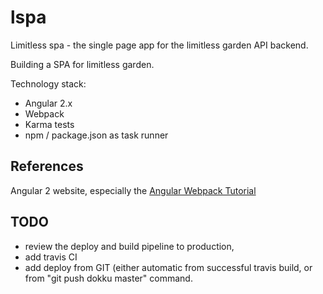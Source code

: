 # lspa
Limitless spa - the single page app for the limitless garden API backend.

Building a SPA for limitless garden.


Technology stack: 

- Angular 2.x
- Webpack
- Karma tests
- npm / package.json as task runner 


## References

Angular 2 website, especially the [Angular Webpack Tutorial](https://angular.io/docs/ts/latest/guide/webpack.html)


## TODO

- review the deploy and build pipeline to production,
- add travis CI
- add deploy from GIT (either automatic from successful travis build, or from "git push dokku master" command.


